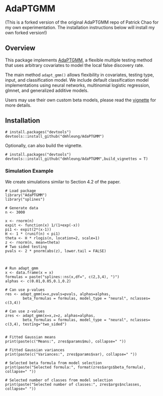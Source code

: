 # AdaPTGMM

(This is a forked version of the original AdaPTGMM repo of Patrick Chao for my own experimentation. The installation instructions below will install my own forked version!)

## Overview
This package implements [AdaPTGMM](https://arxiv.org/abs/2106.15812), a flexible multiple testing method that uses arbitrary covariates to model the local false discovery rate.


The main method `adapt_gmm()` allows flexibility in covariates, testing type, input, and classification model. We include default classification model implementations using neural networks, multinomial logistic regression, glmnet, and generalized additive models.

Users may use their own custom beta models, please read the [vignette](https://patrickrchao.github.io/adaptgmm.html) for more details.


## Installation         

```
# install.packages("devtools")
devtools::install_github("dmhleung/AdaPTGMM")
```

Optionally, can also build the vignette.
```
# install.packages("devtools")
devtools::install_github("dmhleung/AdaPTGMM",build_vignettes = T)
```
### Simulation Example
We create simulations similar to Section 4.2 of the paper.

```
# Load package
library("AdaPTGMM")
library("splines")

# Generate data
n <- 3000

x <- rnorm(n)
expit <- function(x) 1/(1+exp(-x))
pi1 <- expit(2*(x-1))
H <- 1 * (runif(n) < pi1)
theta <- H * rlogis(n, location=2, scale=1)
z <- rnorm(n, mean=theta)
# Two sided testing
pvals <- 2 * pnorm(abs(z), lower.tail = FALSE)



# Run adapt_gmm
x <- data.frame(x = x)
formulas = paste("splines::ns(x,df=", c(2,3,4), ")")
alphas <- c(0.01,0.05,0.1,0.2)

# Can use p-values
res <- adapt_gmm(x=x,pvals=pvals, alphas=alphas,
        beta_formulas = formulas, model_type = "neural", nclasses= c(3,4))
        
# Can use z-values
zres <- adapt_gmm(x=x,z=z, alphas=alphas,
        beta_formulas = formulas, model_type = "neural", nclasses= c(3,4), testing="two_sided")
        
      
# Fitted Gaussian means
print(paste(c("Means:", zres$params$mu), collapse=" "))

# Fitted Gaussian variances
print(paste(c("Variances:", zres$params$var), collapse=" "))

# Selected beta formula from model selection
print(paste("Selected formula:", format(zres$args$beta_formula), collapse=" "))

# Selected number of classes from model selection
print(paste("Selected number of classes:", zres$args$nclasses, collapse=" "))
```
